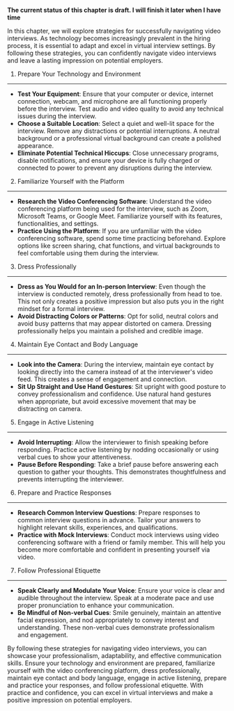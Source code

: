 **The current status of this chapter is draft. I will finish it later when I have time**

In this chapter, we will explore strategies for successfully navigating video interviews. As technology becomes increasingly prevalent in the hiring process, it is essential to adapt and excel in virtual interview settings. By following these strategies, you can confidently navigate video interviews and leave a lasting impression on potential employers.

1. Prepare Your Technology and Environment
------------------------------------------

* **Test Your Equipment**: Ensure that your computer or device, internet connection, webcam, and microphone are all functioning properly before the interview. Test audio and video quality to avoid any technical issues during the interview.
* **Choose a Suitable Location**: Select a quiet and well-lit space for the interview. Remove any distractions or potential interruptions. A neutral background or a professional virtual background can create a polished appearance.
* **Eliminate Potential Technical Hiccups**: Close unnecessary programs, disable notifications, and ensure your device is fully charged or connected to power to prevent any disruptions during the interview.

2. Familiarize Yourself with the Platform
-----------------------------------------

* **Research the Video Conferencing Software**: Understand the video conferencing platform being used for the interview, such as Zoom, Microsoft Teams, or Google Meet. Familiarize yourself with its features, functionalities, and settings.
* **Practice Using the Platform**: If you are unfamiliar with the video conferencing software, spend some time practicing beforehand. Explore options like screen sharing, chat functions, and virtual backgrounds to feel comfortable using them during the interview.

3. Dress Professionally
-----------------------

* **Dress as You Would for an In-person Interview**: Even though the interview is conducted remotely, dress professionally from head to toe. This not only creates a positive impression but also puts you in the right mindset for a formal interview.
* **Avoid Distracting Colors or Patterns**: Opt for solid, neutral colors and avoid busy patterns that may appear distorted on camera. Dressing professionally helps you maintain a polished and credible image.

4. Maintain Eye Contact and Body Language
-----------------------------------------

* **Look into the Camera**: During the interview, maintain eye contact by looking directly into the camera instead of at the interviewer's video feed. This creates a sense of engagement and connection.
* **Sit Up Straight and Use Hand Gestures**: Sit upright with good posture to convey professionalism and confidence. Use natural hand gestures when appropriate, but avoid excessive movement that may be distracting on camera.

5. Engage in Active Listening
-----------------------------

* **Avoid Interrupting**: Allow the interviewer to finish speaking before responding. Practice active listening by nodding occasionally or using verbal cues to show your attentiveness.
* **Pause Before Responding**: Take a brief pause before answering each question to gather your thoughts. This demonstrates thoughtfulness and prevents interrupting the interviewer.

6. Prepare and Practice Responses
---------------------------------

* **Research Common Interview Questions**: Prepare responses to common interview questions in advance. Tailor your answers to highlight relevant skills, experiences, and qualifications.
* **Practice with Mock Interviews**: Conduct mock interviews using video conferencing software with a friend or family member. This will help you become more comfortable and confident in presenting yourself via video.

7. Follow Professional Etiquette
--------------------------------

* **Speak Clearly and Modulate Your Voice**: Ensure your voice is clear and audible throughout the interview. Speak at a moderate pace and use proper pronunciation to enhance your communication.
* **Be Mindful of Non-verbal Cues**: Smile genuinely, maintain an attentive facial expression, and nod appropriately to convey interest and understanding. These non-verbal cues demonstrate professionalism and engagement.

By following these strategies for navigating video interviews, you can showcase your professionalism, adaptability, and effective communication skills. Ensure your technology and environment are prepared, familiarize yourself with the video conferencing platform, dress professionally, maintain eye contact and body language, engage in active listening, prepare and practice your responses, and follow professional etiquette. With practice and confidence, you can excel in virtual interviews and make a positive impression on potential employers.
